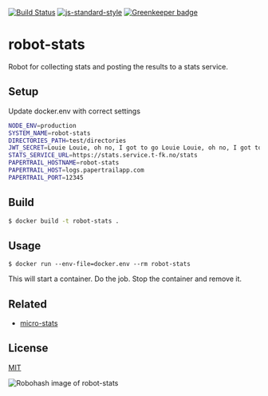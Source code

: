 [![Build Status](https://travis-ci.org/telemark/robot-stats.svg?branch=master)](https://travis-ci.org/telemark/robot-stats)
[![js-standard-style](https://img.shields.io/badge/code%20style-standard-brightgreen.svg?style=flat)](https://github.com/feross/standard)
[![Greenkeeper badge](https://badges.greenkeeper.io/telemark/robot-stats.svg)](https://greenkeeper.io/)

# robot-stats

Robot for collecting stats and posting the results to a stats service.

## Setup

Update docker.env with correct settings

```bash
NODE_ENV=production
SYSTEM_NAME=robot-stats
DIRECTORIES_PATH=test/directories
JWT_SECRET=Louie Louie, oh no, I got to go Louie Louie, oh no, I got to go
STATS_SERVICE_URL=https://stats.service.t-fk.no/stats
PAPERTRAIL_HOSTNAME=robot-stats
PAPERTRAIL_HOST=logs.papertrailapp.com
PAPERTRAIL_PORT=12345
```

## Build

```bash
$ docker build -t robot-stats .
```

## Usage

```
$ docker run --env-file=docker.env --rm robot-stats
```

This will start a container. Do the job. Stop the container and remove it.

## Related

- [micro-stats](https://github.com/telemark/micro-stats)

## License

[MIT](LICENSE)

![Robohash image of robot-stats](https://robots.kebabstudios.party/robot-stats.png "Robohash image of robot-stats")
